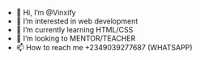 - 👋 Hi, I’m @Vinxify
- 👀 I’m interested in web development
- 🌱 I’m currently learning HTML/CSS
- 💞️ I’m looking to MENTOR/TEACHER
- 📫 How to reach me +2349039277687 (WHATSAPP)

<!---
Vinxify/Vinxify is a ✨ special ✨ repository because its `README.md` (this file) appears on your GitHub profile.
You can click the Preview link to take a look at your changes.
--->
